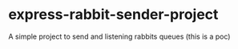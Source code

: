 # express-rabbit-sender-project
A simple project to send and listening rabbits queues (this is a poc)
